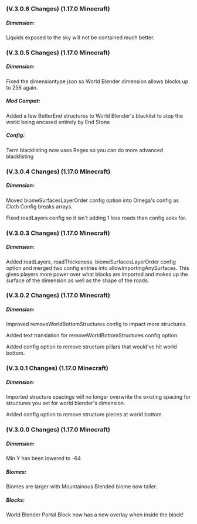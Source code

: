 ### **(V.3.0.6 Changes) (1.17.0 Minecraft)**

##### Dimension:
Liquids exposed to the sky will not be contained much better.

### **(V.3.0.5 Changes) (1.17.0 Minecraft)**

##### Dimension:
Fixed the dimensiontype json so World Blender dimension allows blocks up to 256 again.

##### Mod Compat:
Added a few BetterEnd structures to World Blender's blacklist to stop the world being encased entirely by End Stone

##### Config:
Term blacklisting now uses Regex so you can do more advanced blacklisting


### **(V.3.0.4 Changes) (1.17.0 Minecraft)**

##### Dimension:
Moved biomeSurfacesLayerOrder config option into Omega's config as Cloth Config breaks arrays.

Fixed roadLayers config so it isn't adding 1 less roads than config asks for.


### **(V.3.0.3 Changes) (1.17.0 Minecraft)**

##### Dimension:
Added roadLayers, roadThickeness, biomeSurfacesLayerOrder config option and merged two config entries into allowImportingAnySurfaces.
  This gives players more power over what blocks are imported and makes up the surface of the dimension as well as the shape of the roads.


### **(V.3.0.2 Changes) (1.17.0 Minecraft)**

##### Dimension:
Improved removeWorldBottomStructures config to impact more structures.

Added text translation for removeWorldBottomStructures config option.
  
Added config option to remove structure pillars that would've hit world bottom.


### **(V.3.0.1 Changes) (1.17.0 Minecraft)**

##### Dimension:
Imported structure spacings will no longer overwrite the existing spacing for structures you set for world blender's dimension.

Added config option to remove structure pieces at world bottom.


### **(V.3.0.0 Changes) (1.17.0 Minecraft)**

##### Dimension:
Min Y has been lowered to -64

##### Biomes:
Biomes are larger with Mountainous Blended biome now taller.

##### Blocks:
World Blender Portal Block now has a new overlay when inside the block!
